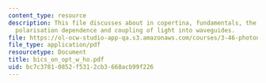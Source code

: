```yaml
---
content_type: resource
description: This file discusses about in copertina, fundamentals, the slab waveguide,
  polarisation dependence and coupling of light into waveguides.
file: https://ol-ocw-studio-app-qa.s3.amazonaws.com/courses/3-46-photonic-materials-and-devices-spring-2006/bc7c37810852f5312cb3668acb99f226_bics_on_opt_w_ho.pdf
file_type: application/pdf
resourcetype: Document
title: bics_on_opt_w_ho.pdf
uid: bc7c3781-0852-f531-2cb3-668acb99f226
---
```


